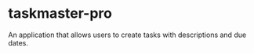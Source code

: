 # taskmaster-pro
 An application that allows users to create tasks with descriptions and due dates. 
